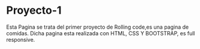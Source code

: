 # Proyecto-1
Esta Pagina se trata del primer proyecto de Rolling code,es una pagina de comidas.
Dicha pagina esta realizada con HTML, CSS Y BOOTSTRAP, es full responsive.
